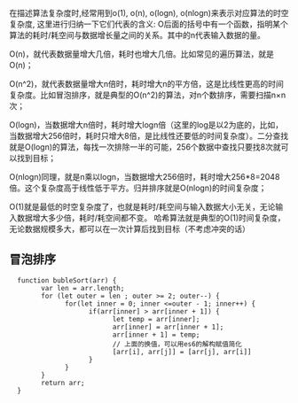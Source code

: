在描述算法复杂度时,经常用到o(1), o(n), o(logn), o(nlogn)来表示对应算法的时空复杂度, 这里进行归纳一下它们代表的含义: O后面的括号中有一个函数，指明某个算法的耗时/耗空间与数据增长量之间的关系。其中的n代表输入数据的量。

O(n)，就代表数据量增大几倍，耗时也增大几倍。比如常见的遍历算法，就是O(n)；

O(n^2)，就代表数据量增大n倍时，耗时增大n的平方倍，这是比线性更高的时间复杂度。比如冒泡排序，就是典型的O(n^2)的算法，对n个数排序，需要扫描n×n次；

O(logn)，当数据增大n倍时，耗时增大logn倍（这里的log是以2为底的，比如，当数据增大256倍时，耗时只增大8倍，是比线性还要低的时间复杂度）。二分查找就是O(logn)的算法，每找一次排除一半的可能，256个数据中查找只要找8次就可以找到目标；

O(nlogn)同理，就是n乘以logn，当数据增大256倍时，耗时增大256*8=2048倍。这个复杂度高于线性低于平方。归并排序就是O(nlogn)的时间复杂度；

O(1)就是最低的时空复杂度了，也就是耗时/耗空间与输入数据大小无关，无论输入数据增大多少倍，耗时/耗空间都不变。 哈希算法就是典型的O(1)时间复杂度，无论数据规模多大，都可以在一次计算后找到目标（不考虑冲突的话）

## 冒泡排序

      function bubleSort(arr) {
            var len = arr.length;
            for (let outer = len ; outer >= 2; outer--) {
                  for(let inner = 0; inner <=outer - 1; inner++) {
                        if(arr[inner] > arr[inner + 1]) {
                              let temp = arr[inner];
                              arr[inner] = arr[inner + 1];
                              arr[inner + 1] = temp;
                              // 上面的换值，可以用es6的解构赋值简化
                              [arr[i], arr[j]] = [arr[j], arr[i]]
                        }
                  }
            }
            return arr;
      }
